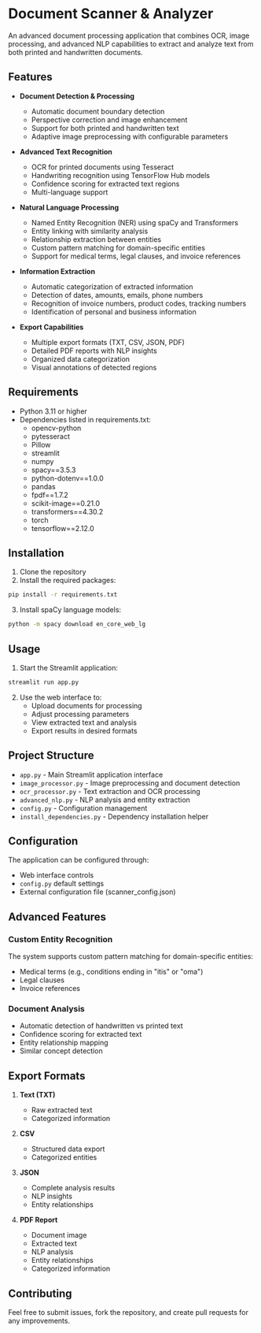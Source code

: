 # Document Scanner & Analyzer

An advanced document processing application that combines OCR, image processing, and advanced NLP capabilities to extract and analyze text from both printed and handwritten documents.

## Features

- **Document Detection & Processing**
  - Automatic document boundary detection
  - Perspective correction and image enhancement
  - Support for both printed and handwritten text
  - Adaptive image preprocessing with configurable parameters

- **Advanced Text Recognition**
  - OCR for printed documents using Tesseract
  - Handwriting recognition using TensorFlow Hub models
  - Confidence scoring for extracted text regions
  - Multi-language support

- **Natural Language Processing**
  - Named Entity Recognition (NER) using spaCy and Transformers
  - Entity linking with similarity analysis
  - Relationship extraction between entities
  - Custom pattern matching for domain-specific entities
  - Support for medical terms, legal clauses, and invoice references

- **Information Extraction**
  - Automatic categorization of extracted information
  - Detection of dates, amounts, emails, phone numbers
  - Recognition of invoice numbers, product codes, tracking numbers
  - Identification of personal and business information

- **Export Capabilities**
  - Multiple export formats (TXT, CSV, JSON, PDF)
  - Detailed PDF reports with NLP insights
  - Organized data categorization
  - Visual annotations of detected regions

## Requirements

- Python 3.11 or higher
- Dependencies listed in requirements.txt:
  - opencv-python
  - pytesseract
  - Pillow
  - streamlit
  - numpy
  - spacy==3.5.3
  - python-dotenv==1.0.0
  - pandas
  - fpdf==1.7.2
  - scikit-image==0.21.0
  - transformers==4.30.2
  - torch
  - tensorflow==2.12.0

## Installation

1. Clone the repository
2. Install the required packages:
```bash
pip install -r requirements.txt
```
3. Install spaCy language models:
```bash
python -m spacy download en_core_web_lg
```

## Usage

1. Start the Streamlit application:
```bash
streamlit run app.py
```

2. Use the web interface to:
   - Upload documents for processing
   - Adjust processing parameters
   - View extracted text and analysis
   - Export results in desired formats

## Project Structure

- `app.py` - Main Streamlit application interface
- `image_processor.py` - Image preprocessing and document detection
- `ocr_processor.py` - Text extraction and OCR processing
- `advanced_nlp.py` - NLP analysis and entity extraction
- `config.py` - Configuration management
- `install_dependencies.py` - Dependency installation helper

## Configuration

The application can be configured through:
- Web interface controls
- `config.py` default settings
- External configuration file (scanner_config.json)

## Advanced Features

### Custom Entity Recognition
The system supports custom pattern matching for domain-specific entities:
- Medical terms (e.g., conditions ending in "itis" or "oma")
- Legal clauses
- Invoice references

### Document Analysis
- Automatic detection of handwritten vs printed text
- Confidence scoring for extracted text
- Entity relationship mapping
- Similar concept detection

## Export Formats

1. **Text (TXT)**
   - Raw extracted text
   - Categorized information

2. **CSV**
   - Structured data export
   - Categorized entities

3. **JSON**
   - Complete analysis results
   - NLP insights
   - Entity relationships

4. **PDF Report**
   - Document image
   - Extracted text
   - NLP analysis
   - Entity relationships
   - Categorized information

## Contributing

Feel free to submit issues, fork the repository, and create pull requests for any improvements.